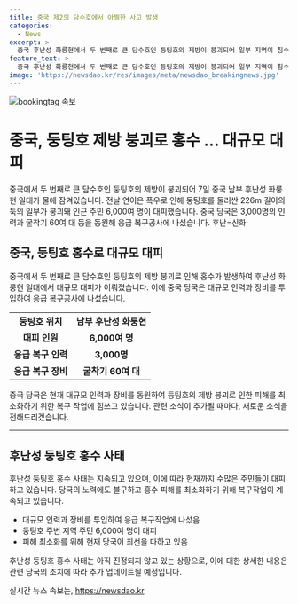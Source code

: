 ```yaml
---
title: 중국 제2의 담수호에서 아찔한 사고 발생
categories:
  - News
excerpt: >
  중국 후난성 화룽현에서 두 번째로 큰 담수호인 둥팅호의 제방이 붕괴되어 일부 지역이 침수되었습니다. 인근 주민 6,000여 명이 대피하고, 3,000명의 인력과 60여 대의 굴착기가 총동원되어 긴급 복구작업에 착수했습니다. 이는 연이은 폭우로 인한 사태로, 중국의 대규모 구조작업이 진행 중에 있습니다.
feature_text: >
  중국 후난성 화룽현에서 두 번째로 큰 담수호인 둥팅호의 제방이 붕괴되어 일부 지역이 침수되었습니다. 인근 주민 6,000여 명이 대피하고, 3,000명의 인력과 60여 대의 굴착기가 총동원되어 긴급 복구작업에 착수했습니다. 이는 연이은 폭우로 인한 사태로, 중국의 대규모 구조작업이 진행 중에 있습니다.
image: 'https://newsdao.kr/res/images/meta/newsdao_breakingnews.jpg'
---
```


<p><img src="https://newsdao.kr/res/images/meta/newsdao_breakingnews.jpg" alt="bookingtag 속보" /></p>

<h1>중국, 둥팅호 제방 붕괴로 홍수 ... 대규모 대피</h1>

<p data-ke-size="size16">중국에서 두 번째로 큰 담수호인 둥팅호의 제방이 붕괴되어 7일 중국 남부 후난성 화룽현 일대가 물에 잠겨있습니다. 전날 연이은 폭우로 인해 둥팅호를 둘러싼 226m 길이의 둑의 일부가 붕괴돼 인근 주민 6,000여 명이 대피했습니다. 중국 당국은 3,000명의 인력과 굴착기 60여 대 등을 동원해 응급 복구공사에 나섰습니다. 후난=신화</p>

<h2 data-ke-size="size26">중국, 둥팅호 홍수로 대규모 대피</h2>

<p data-ke-size="size16">중국에서 두 번째로 큰 담수호인 둥팅호의 제방 붕괴로 인해 홍수가 발생하여 후난성 화룽현 일대에서 대규모 대피가 이뤄졌습니다. 이에 중국 당국은 대규모 인력과 장비를 투입하여 응급 복구공사에 나섰습니다.</p>

<table>
  <tr>
    <td style="text-align: center; height: 17px;"><b>둥팅호 위치</b></td>
    <td style="text-align: center; height: 17px;"><b>남부 후난성 화룽현</b></td>
  </tr>
  <tr>
    <td style="text-align: center; height: 17px;"><b>대피 인원</b></td>
    <td style="text-align: center; height: 17px;"><b>6,000여 명</b></td>
  </tr>
  <tr>
    <td style="text-align: center; height: 17px;"><b>응급 복구 인력</b></td>
    <td style="text-align: center; height: 17px;"><b>3,000명</b></td>
  </tr>
  <tr>
    <td style="text-align: center; height: 17px;"><b>응급 복구 장비</b></td>
    <td style="text-align: center; height: 17px;"><b>굴착기 60여 대</b></td>
  </tr>
</table>

<p data-ke-size="size16">중국 당국은 현재 대규모 인력과 장비를 동원하여 둥팅호의 제방 붕괴로 인한 피해를 최소화하기 위한 복구 작업에 힘쓰고 있습니다. 관련 소식이 추가될 때마다, 새로운 소식을 전해드리겠습니다.</p>

<hr>

<h2 data-ke-size="size26">후난성 둥팅호 홍수 사태</h2>

<p data-ke-size="size16">후난성 둥팅호 홍수 사태는 지속되고 있으며, 이에 따라 현재까지 수많은 주민들이 대피하고 있습니다. 당국의 노력에도 불구하고 홍수 피해를 최소화하기 위해 복구작업이 계속되고 있습니다.</p>

<ul>
  <li>대규모 인력과 장비를 투입하여 응급 복구작업에 나섰음</li>
  <li>둥팅호 주변 지역 주민 6,000여 명이 대피</li>
  <li>피해 최소화를 위해 현재 당국이 최선을 다하고 있음</li>
</ul>

<p data-ke-size="size16">후난성 둥팅호 홍수 사태는 아직 진정되지 않고 있는 상황으로, 이에 대한 상세한 내용은 관련 당국의 조치에 따라 추가 업데이트될 예정입니다.</p>
실시간 뉴스 속보는, <a href="https://newsdao.kr" rel="dofollow">https://newsdao.kr</a>


